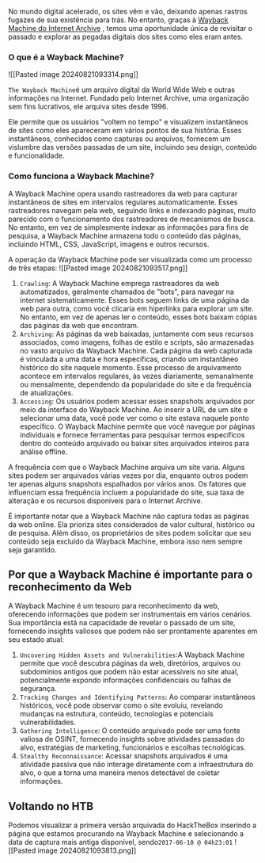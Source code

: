 No mundo digital acelerado, os sites vêm e vão, deixando apenas rastros fugazes de sua existência para trás. No entanto, graças à [Wayback Machine do Internet Archive](https://web.archive.org/) , temos uma oportunidade única de revisitar o passado e explorar as pegadas digitais dos sites como eles eram antes.
### O que é a Wayback Machine?
![[Pasted image 20240821093314.png]]

`The Wayback Machine`é um arquivo digital da World Wide Web e outras informações na Internet. Fundado pelo Internet Archive, uma organização sem fins lucrativos, ele arquiva sites desde 1996.

Ele permite que os usuários "voltem no tempo" e visualizem instantâneos de sites como eles apareceram em vários pontos de sua história. Esses instantâneos, conhecidos como capturas ou arquivos, fornecem um vislumbre das versões passadas de um site, incluindo seu design, conteúdo e funcionalidade.

### Como funciona a Wayback Machine?

A Wayback Machine opera usando rastreadores da web para capturar instantâneos de sites em intervalos regulares automaticamente. Esses rastreadores navegam pela web, seguindo links e indexando páginas, muito parecido com o funcionamento dos rastreadores de mecanismos de busca. No entanto, em vez de simplesmente indexar as informações para fins de pesquisa, a Wayback Machine armazena todo o conteúdo das páginas, incluindo HTML, CSS, JavaScript, imagens e outros recursos.

A operação da Wayback Machine pode ser visualizada como um processo de três etapas:
![[Pasted image 20240821093517.png]]

1. `Crawling`: A Wayback Machine emprega rastreadores da web automatizados, geralmente chamados de "bots", para navegar na internet sistematicamente. Esses bots seguem links de uma página da web para outra, como você clicaria em hiperlinks para explorar um site. No entanto, em vez de apenas ler o conteúdo, esses bots baixam cópias das páginas da web que encontram.
2. `Archiving`: As páginas da web baixadas, juntamente com seus recursos associados, como imagens, folhas de estilo e scripts, são armazenadas no vasto arquivo da Wayback Machine. Cada página da web capturada é vinculada a uma data e hora específicas, criando um instantâneo histórico do site naquele momento. Esse processo de arquivamento acontece em intervalos regulares, às vezes diariamente, semanalmente ou mensalmente, dependendo da popularidade do site e da frequência de atualizações.
3. `Accessing`: Os usuários podem acessar esses snapshots arquivados por meio da interface do Wayback Machine. Ao inserir a URL de um site e selecionar uma data, você pode ver como o site estava naquele ponto específico. O Wayback Machine permite que você navegue por páginas individuais e fornece ferramentas para pesquisar termos específicos dentro do conteúdo arquivado ou baixar sites arquivados inteiros para análise offline.

A frequência com que o Wayback Machine arquiva um site varia. Alguns sites podem ser arquivados várias vezes por dia, enquanto outros podem ter apenas alguns snapshots espalhados por vários anos. Os fatores que influenciam essa frequência incluem a popularidade do site, sua taxa de alteração e os recursos disponíveis para o Internet Archive.

É importante notar que a Wayback Machine não captura todas as páginas da web online. Ela prioriza sites considerados de valor cultural, histórico ou de pesquisa. Além disso, os proprietários de sites podem solicitar que seu conteúdo seja excluído da Wayback Machine, embora isso nem sempre seja garantido.

## Por que a Wayback Machine é importante para o reconhecimento da Web

A Wayback Machine é um tesouro para reconhecimento da web, oferecendo informações que podem ser instrumentais em vários cenários. Sua importância está na capacidade de revelar o passado de um site, fornecendo insights valiosos que podem não ser prontamente aparentes em seu estado atual:

1. `Uncovering Hidden Assets and Vulnerabilities`:A Wayback Machine permite que você descubra páginas da web, diretórios, arquivos ou subdomínios antigos que podem não estar acessíveis no site atual, potencialmente expondo informações confidenciais ou falhas de segurança.
2. `Tracking Changes and Identifying Patterns`: Ao comparar instantâneos históricos, você pode observar como o site evoluiu, revelando mudanças na estrutura, conteúdo, tecnologias e potenciais vulnerabilidades.
3. `Gathering Intelligence`: O conteúdo arquivado pode ser uma fonte valiosa de OSINT, fornecendo insights sobre atividades passadas do alvo, estratégias de marketing, funcionários e escolhas tecnológicas.
4. `Stealthy Reconnaissance`: Acessar snapshots arquivados é uma atividade passiva que não interage diretamente com a infraestrutura do alvo, o que a torna uma maneira menos detectável de coletar informações.

## Voltando no HTB

Podemos visualizar a primeira versão arquivada do HackTheBox inserindo a página que estamos procurando na Wayback Machine e selecionando a data de captura mais antiga disponível, sendo`2017-06-10 @ 04h23:01`
![[Pasted image 20240821093813.png]]




















































